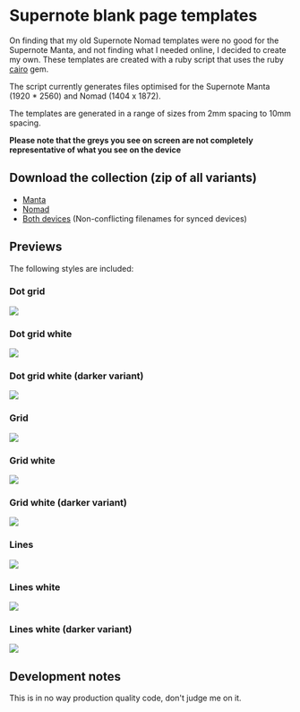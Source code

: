 # Supernote blank page templates

On finding that my old Supernote Nomad templates were no good for the Supernote Manta, and not finding what I needed online, I decided to create my own.  These templates are created with a ruby script that uses the ruby [cairo](https://github.com/rcairo/rcairo) gem.

The script currently generates files optimised for the Supernote Manta (1920 * 2560) and Nomad (1404 x 1872).

The templates are generated in a range of sizes from 2mm spacing to 10mm spacing.

**Please note that the greys you see on screen are not completely representative of what you see on the device**

## Download the collection (zip of all variants)
- [Manta](https://github.com/dangerous/supernote/raw/refs/heads/main/downloads/manta_1_0.zip)
- [Nomad](https://github.com/dangerous/supernote/raw/refs/heads/main/downloads/nomad_1_0.zip)
- [Both devices](https://github.com/dangerous/supernote/raw/refs/heads/main/downloads/all_devices_1_0.zip) (Non-conflicting filenames for synced devices)

## Previews
The following styles are included:

### Dot grid
![](./img/4mm_dot_grid_plain.png)

### Dot grid white
![](./img/4mm_dot_grid_white.png)

### Dot grid white (darker variant)
![](./img/4mm_dot_grid_white_dark.png)

### Grid
![](./img/4mm_grid_plain.png)

### Grid white
![](./img/4mm_grid_white.png)

### Grid white (darker variant)
![](./img/4mm_grid_white_dark.png)

### Lines
![](./img/4mm_lines_plain.png)

### Lines white
![](./img/4mm_lines_white.png)

### Lines white (darker variant)
![](./img/4mm_lines_white_dark.png)


## Development notes
This is in no way production quality code, don't judge me on it.
